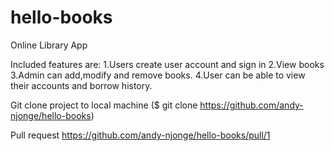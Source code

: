 # hello-books

Online Library App

Included features are:
1.Users create user account and sign in
2.View books
3.Admin can add,modify and remove books.
4.User can be able to view their accounts and borrow history.

Git clone project to local machine ($ git clone https://github.com/andy-njonge/hello-books)

Pull request https://github.com/andy-njonge/hello-books/pull/1